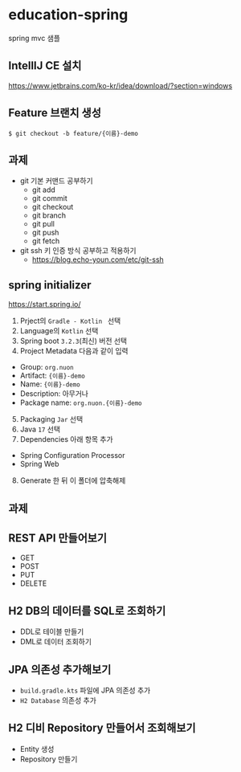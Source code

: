 # education-spring
spring mvc 샘플

## IntellIJ CE 설치
https://www.jetbrains.com/ko-kr/idea/download/?section=windows

## Feature 브랜치 생성
```
$ git checkout -b feature/{이름}-demo
```

## 과제
- git 기본 커맨드 공부하기
  - git add
  - git commit
  - git checkout
  - git branch
  - git pull
  - git push
  - git fetch
- git ssh 키 인증 방식 공부하고 적용하기
  - https://blog.echo-youn.com/etc/git-ssh

## spring initializer
https://start.spring.io/

1. Prject의 `Gradle - Kotlin ` 선택
2. Language의 `Kotlin` 선택
3. Spring boot `3.2.3`(최신) 버전 선택
4. Project Metadata 다음과 같이 입력
  - Group: `org.nuon`
  - Artifact: `{이름}-demo`
  - Name: `{이름}-demo`
  - Description: 아무거나
  - Package name: `org.nuon.{이름}-demo`
5. Packaging `Jar` 선택
6. Java `17` 선택
7. Dependencies 아래 항목 추가
- Spring Configuration Processor
- Spring Web
8. Generate 한 뒤 이 폴더에 압축해제

## 과제

## REST API 만들어보기
- GET
- POST
- PUT
- DELETE

## H2 DB의 데이터를 SQL로 조회하기
- DDL로 테이블 만들기
- DML로 데이터 조회하기


## JPA 의존성 추가해보기
- `build.gradle.kts` 파일에 JPA 의존성 추가
- `H2 Database` 의존성 추가

## H2 디비 Repository 만들어서 조회해보기
- Entity 생성
- Repository 만들기
